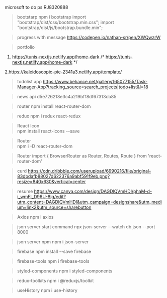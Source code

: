 microsoft to do ps RJ8320888

> bootstarp
npm i bootstrap
import "bootstrap/dist/css/bootstrap.min.css";
import "bootstrap/dist/js/bootstrap.bundle.min";

> progress with message
https://codepen.io/nathan-sr/pen/XWQwzrW 

> portfolio
1. https://tunis-nextjs.netlify.app/home-dark
/* https://tunis-nextjs.netlify.app/home-dark */

2.https://kaleidoscopic-pie-2341a3.netlify.app/template/

> todolist app 
https://www.behance.net/gallery/165077155/Task-Manager-App?tracking_source=search_projects|todo+list&l=18

> news api
d5e726218e3c4a219bf18df67313cb85

> router
npm install react-router-dom

> redux
npm i redux react-redux

> React Icon  
npm install react-icons --save

> Router      
npm i -D react-router-dom

> Router 
import { BrowserRouter as Router, Routes, Route } from 'react-router-dom'

> curd
https://cdn.dribbble.com/userupload/6990216/file/original-83dbdafb88027d622376a9abf591f9eb.png?resize=840x630&vertical=center

> resume 
https://www.canva.com/design/DAGDlQVmHDI/phaM-d-i_wmFI_D96U-8lg/edit?utm_content=DAGDlQVmHDI&utm_campaign=designshare&utm_medium=link2&utm_source=sharebutton

> Axios
npm i axios

>json server start command
npx json-server --watch db.json --port 8000

>json server npm
npm i json-server

>firebase
npm install --save firebase

>firebase-tools
npm i firebase-tools

> styled-components
npm i styled-components

>redux-toolkits
npm i @reduxjs/toolkit

>useHistory
npm i use-history